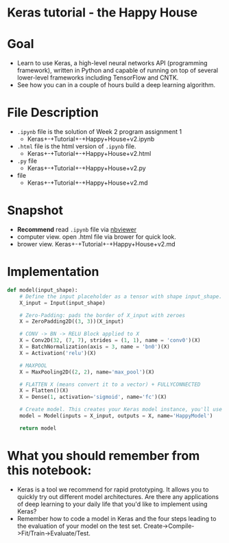 # Keras tutorial - the Happy House

# Goal
- Learn to use Keras, a high-level neural networks API (programming framework), written in Python and capable of running on top of several lower-level frameworks including TensorFlow and CNTK.
- See how you can in a couple of hours build a deep learning algorithm.

# File Description
- `.ipynb` file is the solution of Week 2 program assignment 1
  - Keras+-+Tutorial+-+Happy+House+v2.ipynb
- `.html` file is the html version of `.ipynb` file.
  - Keras+-+Tutorial+-+Happy+House+v2.html
- `.py` file
  - Keras+-+Tutorial+-+Happy+House+v2.py
- file
  - Keras+-+Tutorial+-+Happy+House+v2.md
  
# Snapshot
- **Recommend** read `.ipynb` file via [nbviewer](https://nbviewer.jupyter.org/)
- computer view. open .html file via brower for quick look.
- brower view. Keras+-+Tutorial+-+Happy+House+v2.md


# Implementation

```python
def model(input_shape):
    # Define the input placeholder as a tensor with shape input_shape. Think of this as your input image!
    X_input = Input(input_shape)

    # Zero-Padding: pads the border of X_input with zeroes
    X = ZeroPadding2D((3, 3))(X_input)

    # CONV -> BN -> RELU Block applied to X
    X = Conv2D(32, (7, 7), strides = (1, 1), name = 'conv0')(X)
    X = BatchNormalization(axis = 3, name = 'bn0')(X)
    X = Activation('relu')(X)

    # MAXPOOL
    X = MaxPooling2D((2, 2), name='max_pool')(X)

    # FLATTEN X (means convert it to a vector) + FULLYCONNECTED
    X = Flatten()(X)
    X = Dense(1, activation='sigmoid', name='fc')(X)

    # Create model. This creates your Keras model instance, you'll use this instance to train/test the model.
    model = Model(inputs = X_input, outputs = X, name='HappyModel')

    return model
```

# What you should remember from this notebook:
- Keras is a tool we recommend for rapid prototyping. It allows you to quickly try out different model architectures. Are there any applications of deep learning to your daily life that you'd like to implement using Keras?
- Remember how to code a model in Keras and the four steps leading to the evaluation of your model on the test set. Create->Compile->Fit/Train->Evaluate/Test.
